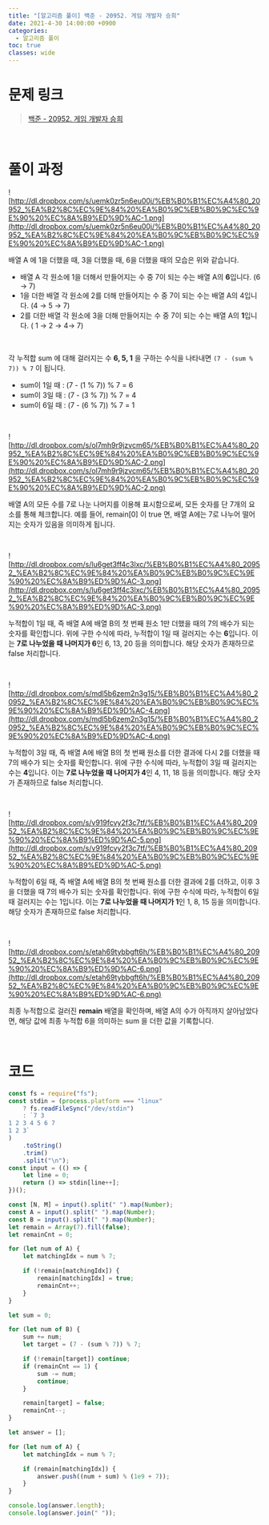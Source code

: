 ```yaml
---
title: "[알고리즘 풀이] 백준 - 20952. 게임 개발자 승희"
date: 2021-4-30 14:00:00 +0900
categories:
  - 알고리즘 풀이
toc: true
classes: wide
---
```


# 문제 링크

> [백준 - 20952. 게임 개발자 승희](https://www.acmicpc.net/problem/20952)

<br>

# 풀이 과정

![http://dl.dropbox.com/s/uemk0zr5n6eu00j/%EB%B0%B1%EC%A4%80_20952_%EA%B2%8C%EC%9E%84%20%EA%B0%9C%EB%B0%9C%EC%9E%90%20%EC%8A%B9%ED%9D%AC-1.png](http://dl.dropbox.com/s/uemk0zr5n6eu00j/%EB%B0%B1%EC%A4%80_20952_%EA%B2%8C%EC%9E%84%20%EA%B0%9C%EB%B0%9C%EC%9E%90%20%EC%8A%B9%ED%9D%AC-1.png)

배열 A 에 1을 더했을 때, 3을 더했을 때, 6을 더했을 때의 모습은 위와 같습니다. 

- 배열 A 각 원소에 1을 더해서 만들어지는 수 중 7이 되는 수는 배열 A의 **6**입니다. (6 → 7)
- 1을 더한 배열 각 원소에 2를 더해 만들어지는 수 중 7이 되는 수는 배열 A의 4입니다. (4 → 5 → 7)
- 2를 더한 배열 각 원소에 3을 더해 만들어지는 수 중 7이 되는 수는 배열 A의 **1**입니다. ( 1 → 2 → 4→ 7)

<br>

각 누적합 sum 에 대해 걸러지는 수 **6, 5, 1** 을 구하는 수식을 나타내면 `(7 - (sum % 7)) % 7` 이 됩니다.

- sum이 1일 때 : (7 - (1 % 7)) % 7 = 6
- sum이 3일 때 : (7 - (3 % 7)) % 7 = 4
- sum이 6일 때 : (7 - (6 % 7)) % 7 = 1

<br>

![http://dl.dropbox.com/s/ol7mh9r9jzvcm65/%EB%B0%B1%EC%A4%80_20952_%EA%B2%8C%EC%9E%84%20%EA%B0%9C%EB%B0%9C%EC%9E%90%20%EC%8A%B9%ED%9D%AC-2.png](http://dl.dropbox.com/s/ol7mh9r9jzvcm65/%EB%B0%B1%EC%A4%80_20952_%EA%B2%8C%EC%9E%84%20%EA%B0%9C%EB%B0%9C%EC%9E%90%20%EC%8A%B9%ED%9D%AC-2.png)

배열 A의 모든 수를 7로 나눈 나머지를 이용해 표시함으로써, 모든 숫자를 단 7개의 요소를 통해 체크합니다. 예를 들어, remain[0] 이 true 면, 배열 A에는 7로 나누어 떨어지는 숫자가 있음을 의미하게 됩니다.

<br>

![http://dl.dropbox.com/s/lu6get3ff4c3lxc/%EB%B0%B1%EC%A4%80_20952_%EA%B2%8C%EC%9E%84%20%EA%B0%9C%EB%B0%9C%EC%9E%90%20%EC%8A%B9%ED%9D%AC-3.png](http://dl.dropbox.com/s/lu6get3ff4c3lxc/%EB%B0%B1%EC%A4%80_20952_%EA%B2%8C%EC%9E%84%20%EA%B0%9C%EB%B0%9C%EC%9E%90%20%EC%8A%B9%ED%9D%AC-3.png)

누적합이 1일 때, 즉 배열 A에 배열 B의 첫 번째 원소 1만 더했을 때의 7의 배수가 되는 숫자를 확인합니다. 위에 구한 수식에 따라, 누적합이 1일 때 걸러지는 수는 **6**입니다. 이는 **7로 나누었을 때 나머지가 6**인 6, 13, 20 등을 의미합니다. 해당 숫자가 존재하므로 false 처리합니다.

<br>

![http://dl.dropbox.com/s/mdl5b6zem2n3g15/%EB%B0%B1%EC%A4%80_20952_%EA%B2%8C%EC%9E%84%20%EA%B0%9C%EB%B0%9C%EC%9E%90%20%EC%8A%B9%ED%9D%AC-4.png](http://dl.dropbox.com/s/mdl5b6zem2n3g15/%EB%B0%B1%EC%A4%80_20952_%EA%B2%8C%EC%9E%84%20%EA%B0%9C%EB%B0%9C%EC%9E%90%20%EC%8A%B9%ED%9D%AC-4.png)

누적합이 3일 때, 즉 배열 A에 배열 B의 첫 번째 원소를 더한 결과에 다시 2를 더했을 때 7의 배수가 되는 숫자를 확인합니다. 위에 구한 수식에 따라, 누적합이 3일 때 걸러지는 수는 **4**입니다. 이는 **7로 나누었을 때 나머지가 4**인 4, 11, 18 등을 의미합니다. 해당 숫자가 존재하므로 false 처리합니다.

<br>

![http://dl.dropbox.com/s/v919fcvy2f3c7tf/%EB%B0%B1%EC%A4%80_20952_%EA%B2%8C%EC%9E%84%20%EA%B0%9C%EB%B0%9C%EC%9E%90%20%EC%8A%B9%ED%9D%AC-5.png](http://dl.dropbox.com/s/v919fcvy2f3c7tf/%EB%B0%B1%EC%A4%80_20952_%EA%B2%8C%EC%9E%84%20%EA%B0%9C%EB%B0%9C%EC%9E%90%20%EC%8A%B9%ED%9D%AC-5.png)

누적합이 6일 때, 즉 배열 A에 배열 B의 첫 번째 원소를 더한 결과에 2를 더하고, 이후 3을 더했을 때 7의 배수가 되는 숫자를 확인합니다. 위에 구한 수식에 따라, 누적합이 6일 때 걸러지는 수는 1입니다. 이는 **7로 나누었을 때 나머지가 1**인 1, 8, 15 등을 의미합니다. 해당 숫자가 존재하므로 false 처리합니다.

<br>

![http://dl.dropbox.com/s/etah69tybbgft6h/%EB%B0%B1%EC%A4%80_20952_%EA%B2%8C%EC%9E%84%20%EA%B0%9C%EB%B0%9C%EC%9E%90%20%EC%8A%B9%ED%9D%AC-6.png](http://dl.dropbox.com/s/etah69tybbgft6h/%EB%B0%B1%EC%A4%80_20952_%EA%B2%8C%EC%9E%84%20%EA%B0%9C%EB%B0%9C%EC%9E%90%20%EC%8A%B9%ED%9D%AC-6.png)

최종 누적합으로 걸러진 **remain** 배열을 확인하며, 배열 A의 수가 아직까지 살아남았다면, 해당 값에 최종 누적합 6을 의미하는 sum 을 더한 값을 기록합니다.

<br>

# 코드

```jsx
const fs = require("fs");
const stdin = (process.platform === "linux"
    ? fs.readFileSync("/dev/stdin")
    : `7 3
1 2 3 4 5 6 7
1 2 3`
)
    .toString()
    .trim()
    .split("\n");
const input = (() => {
    let line = 0;
    return () => stdin[line++];
})();

const [N, M] = input().split(" ").map(Number);
const A = input().split(" ").map(Number);
const B = input().split(" ").map(Number);
let remain = Array(7).fill(false);
let remainCnt = 0;

for (let num of A) {
    let matchingIdx = num % 7;

    if (!remain[matchingIdx]) {
        remain[matchingIdx] = true;
        remainCnt++;
    }
}

let sum = 0;

for (let num of B) {
    sum += num;
    let target = (7 - (sum % 7)) % 7;

    if (!remain[target]) continue;
    if (remainCnt == 1) {
        sum -= num;
        continue;
    }

    remain[target] = false;
    remainCnt--;
}

let answer = [];

for (let num of A) {
    let matchingIdx = num % 7;

    if (remain[matchingIdx]) {
        answer.push((num + sum) % (1e9 + 7));
    }
}

console.log(answer.length);
console.log(answer.join(" "));
```